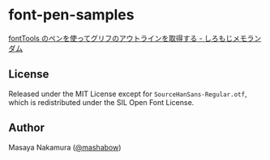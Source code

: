# font-pen-samples

[fontTools のペンを使ってグリフのアウトラインを取得する - しろもじメモランダム](http://shiromoji.hatenablog.jp/entry/2017/11/26/221902)

## License

Released under the MIT License except for `SourceHanSans-Regular.otf`, which is redistributed under the SIL Open Font License.

## Author

Masaya Nakamura ([@mashabow](https://github.com/mashabow))
